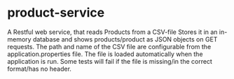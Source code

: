 # product-service
A Restful web service, that reads Products from a CSV-file Stores it in an in-memory database and shows products/product as JSON objects on GET requests. 
The path and name of the CSV file are configurable from the application.properties file.
The file is loaded automatically when the application is run.
Some tests will fail if the file is missing/in the correct format/has no header.
